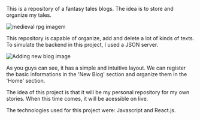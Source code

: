 This is a repository of a fantasy tales blogs. The idea is to store and organize my tales.

![medieval rpg imagem](https://user-images.githubusercontent.com/92900668/174809852-c6e3cfe0-0be2-4ec5-a8c6-574715c23a2c.jpg)

This repository is capable of organize, add and delete a lot of kinds of texts. To simulate the backend in this project, I used a JSON server.

![Adding new blog image](https://user-images.githubusercontent.com/92900668/174820327-5261a568-314e-4f54-b043-3ef7fb3ffdf8.png)

As you guys can see, it has a simple and intuitive layout. We can register the basic informations in the 'New Blog' section and organize them in the 'Home' section.

The idea of this project is that it will be my personal repository for my own stories. When this time comes, it will be acessible on live.

The technologies used for this project were: Javascript and React.js.
